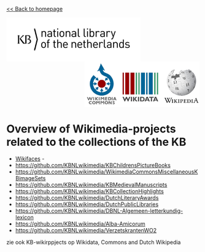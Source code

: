 [<< Back to homepage](https://kbnlwikimedia.github.io)

<img src="../media/KB_Nationale-Bibliotheek_Logo_RGB-Zwart-EN.png" width="350" hspace="0" align="left"/>
<img src="../media/wikimedia-logos.png" align="right" width="300" hspace="0" align="left"/>
<br clear="all"/>

# Overview of Wikimedia-projects related to the collections of the KB 

* [Wikifaces]() -
* https://github.com/KBNLwikimedia/KBChildrensPictureBooks
* https://github.com/KBNLwikimedia/WikimediaCommonsMiscellaneousKBimageSets
* https://github.com/KBNLwikimedia/KBMedievalManuscripts
* https://github.com/KBNLwikimedia/KBCollectionHighlights
* https://github.com/KBNLwikimedia/DutchLiteraryAwards
* https://github.com/KBNLwikimedia/DutchPublicLibraries
* https://github.com/KBNLwikimedia/DBNL-Algemeen-letterkundig-lexicon
* https://github.com/KBNLwikimedia/Alba-Amicorum
* https://github.com/KBNLwikimedia/VerzetskrantenWO2

zie ook KB-wikirppjects op Wikidata, Commons and Dutch Wikipedia
